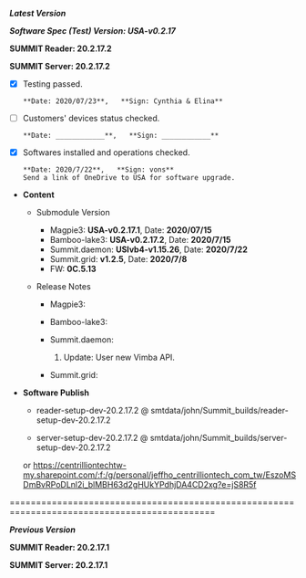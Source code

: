 


***Latest Version***

***Software Spec (Test) Version:  USA-v0.2.17***

**SUMMIT Reader: 20.2.17.2**

**SUMMIT Server: 20.2.17.2**

* [x] Testing passed.

      **Date: 2020/07/23**,   **Sign: Cynthia & Elina**

* [ ] Customers' devices status checked.

      **Date: ____________**,   **Sign: ____________**

* [x] Softwares installed and operations checked.

      **Date: 2020/7/22**,   **Sign: vons**
      Send a link of OneDrive to USA for software upgrade.

*  **Content**  
    *  Submodule Version  
        *  Magpie3: **USA-v0.2.17.1**,          Date: **2020/07/15**  
        *  Bamboo-lake3: **USA-v0.2.17.2**,          Date: **2020/7/15**  
        *  Summit.daemon: **USIvb4-v1.15.26**,          Date: **2020/7/22**  
        *  Summit.grid: **v1.2.5**,          Date: **2020/7/8**  
        *  FW: **0C.5.13**

    *  Release Notes  
        *  Magpie3:
  
        *  Bamboo-lake3:
  
        *  Summit.daemon:  
            1. Update: User new Vimba API.
  
        *  Summit.grid:
  
* **Software Publish** 

    * reader-setup-dev-20.2.17.2 @ smtdata/john/Summit_builds/reader-setup-dev-20.2.17.2

    * server-setup-dev-20.2.17.2 @ smtdata/john/Summit_builds/server-setup-dev-20.2.17.2

    or https://centrilliontechtw-my.sharepoint.com/:f:/g/personal/jeffho_centrilliontech_com_tw/EszoMSDmBvRPoDLnl2i_blMBH63d2gHUkYPdhjDA4CD2xg?e=jS8R5f

=============================================================================================

***Previous Version***

**SUMMIT Reader: 20.2.17.1**

**SUMMIT Server: 20.2.17.1**